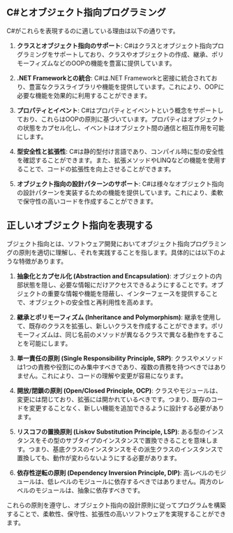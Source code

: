 ## C#とオブジェクト指向プログラミング

C#がこれらを表現するのに適している理由は以下の通りです。

1. **クラスとオブジェクト指向のサポート**: C#はクラスとオブジェクト指向プログラミングをサポートしており、クラスやオブジェクトの作成、継承、ポリモーフィズムなどのOOPの機能を豊富に提供しています。

2. **.NET Frameworkとの統合**: C#は.NET Frameworkと密接に統合されており、豊富なクラスライブラリや機能を提供しています。これにより、OOPに必要な機能を効果的に利用することができます。

3. **プロパティとイベント**: C#はプロパティとイベントという概念をサポートしており、これらはOOPの原則に基づいています。プロパティはオブジェクトの状態をカプセル化し、イベントはオブジェクト間の通信と相互作用を可能にします。

4. **型安全性と拡張性**: C#は静的型付け言語であり、コンパイル時に型の安全性を確認することができます。また、拡張メソッドやLINQなどの機能を使用することで、コードの拡張性を向上させることができます。

5. **オブジェクト指向の設計パターンのサポート**: C#は様々なオブジェクト指向の設計パターンを実装するための機能を提供しています。これにより、柔軟で保守性の高いコードを作成することができます。

## 正しいオブジェクト指向を表現する

ブジェクト指向とは、ソフトウェア開発においてオブジェクト指向プログラミングの原則を適切に理解し、それを実践することを指します。具体的には以下のような特徴があります。

1. **抽象化とカプセル化 (Abstraction and Encapsulation)**: オブジェクトの内部状態を隠し、必要な情報にだけアクセスできるようにすることです。オブジェクトの重要な情報や機能を隠蔽し、インターフェースを提供することで、オブジェクトの安全性と再利用性を高めます。

2. **継承とポリモーフィズム (Inheritance and Polymorphism)**: 継承を使用して、既存のクラスを拡張し、新しいクラスを作成することができます。ポリモーフィズムは、同じ名前のメソッドが異なるクラスで異なる動作をすることを可能にします。

3. **単一責任の原則 (Single Responsibility Principle, SRP)**: クラスやメソッドは1つの責務や役割にのみ集中すべきであり、複数の責務を持つべきではありません。これにより、コードの理解や変更が容易になります。

4. **開放/閉鎖の原則 (Open/Closed Principle, OCP)**: クラスやモジュールは、変更には閉じており、拡張には開かれているべきです。つまり、既存のコードを変更することなく、新しい機能を追加できるように設計する必要があります。

5. **リスコフの置換原則 (Liskov Substitution Principle, LSP)**: ある型のインスタンスをその型のサブタイプのインスタンスで置換できることを意味します。つまり、基底クラスのインスタンスをその派生クラスのインスタンスで置換しても、動作が変わらないようにする必要があります。

6. **依存性逆転の原則 (Dependency Inversion Principle, DIP)**: 高レベルのモジュールは、低レベルのモジュールに依存するべきではありません。両方のレベルのモジュールは、抽象に依存すべきです。

これらの原則を遵守し、オブジェクト指向の設計原則に従ってプログラムを構築することで、柔軟性、保守性、拡張性の高いソフトウェアを実現することができます。

